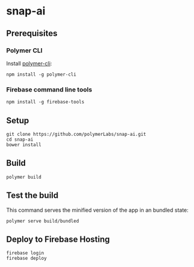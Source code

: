 # snap-ai

## Prerequisites

### Polymer CLI

Install [polymer-cli](https://github.com/Polymer/polymer-cli):

    npm install -g polymer-cli

### Firebase command line tools

    npm install -g firebase-tools

## Setup

    git clone https://github.com/polymerLabs/snap-ai.git
    cd snap-ai
    bower install

## Build

    polymer build

## Test the build

This command serves the minified version of the app in an bundled state:

    polymer serve build/bundled


## Deploy to Firebase Hosting

    firebase login
    firebase deploy
